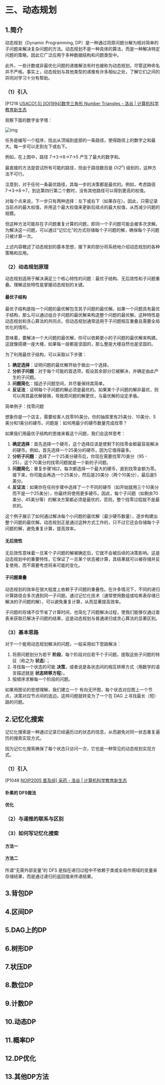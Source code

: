 # 三、动态规划

## 1.简介

动态规划（Dynamic Programming, DP）是一种通过将原问题分解为相对简单的子问题来解决复杂问题的方法。动态规划不是一种具体的算法，而是一种解决特定问题的策略，因此它广泛应用于多种数据结构和问题类型中。

此外，一些计数或非最优化问题的递推解法有时也被称为动态规划，尽管这种命名并不严格。事实上，动态规划与其他类型的递推有许多相似之处，了解它们之间的异同对学习十分有帮助。

### （1）引入

[P1216 [USACO1.5\] [IOI1994]数字三角形 Number Triangles - 洛谷 | 计算机科学教育新生态](https://www.luogu.com.cn/problem/P1216)

观察下面的数字金字塔：

![img](https://cdn.luogu.com.cn/upload/image_hosting/95pzs0ne.png)

任务是编写一个程序，找出从顶端到底部的一条路径，使得路径上的数字之和最大。每一步可以走到左下或右下。

例如，在上图中，路径 7→3→8→7→5 产生了最大的数字和。

最直接的方法是尝试所有可能的路径，但由于路径数目是 $O(2^n)$ 级别的，这种方法不可行。

注意到，对于任何一条最优路径，其每一步的决策都是最优的。例如，考虑路径 7→3→8→7，到达第四行第二个数时，没有其他路径可以得到更高的权值。

对每个点来说，下一步只有两种选择：左下或右下（如果存在）。因此，只需记录当前点的最大权值，并用这个最大权值来更新后续点的最大权值，从而减少问题的规模。

但这种方法可能存在子问题重复计算的问题，即同一个子问题可能会被多次求解。为解决这一问题，可以通过“记忆化”的方式存储每个子问题的解，确保每个子问题只被计算一次。

上述内容概述了动态规划的基本思想，接下来的部分将系统地介绍动态规划的各种策略和应用。

### （2）动态规划原理

动态规划适用于解决满足三个核心特性的问题：最优子结构、无后效性和子问题重叠。理解这些特性是掌握动态规划的关键。

#### 最优子结构

最优子结构是指一个问题的最优解包含其子问题的最优解。如果一个问题具有最优子结构，那么可以通过组合子问题的最优解来构造整个问题的最优解。这种特性是动态规划和贪心算法的共同点，但动态规划通常适用于子问题相互重叠且需要全局优化的情形。

意味着，要解决一个大问题的最优解，你可以依赖更小的子问题的最优解来构建。这就像搭建一座大楼，如果每一层都是坚固的，那么整座大楼自然也是坚固的。

为了利用最优子结构，可以采取以下步骤：

1. **确定选择**：证明问题的最优解开始于做出一个选择。
2. **分析子问题**：对于每个可能的首选项，假设其余部分已被解决，并确定由此产生的子问题。
3. **问题简化**：描述子问题空间，并尽量保持其简单。
4. **反证法**：证明每个子问题的解必须是最优的。如果某个子问题的解非最优，则可以用其最优解替换，导致原问题的解更优，与最优解的设定矛盾。

简单例子：找零问题

想象你是一个店主，需要给客人找零95美分。你的抽屉里有25美分、10美分、5美分和1美分的硬币。问题是：如何用最少的硬币数量完成找零？

如果我们用最优子结构的思维来看这个问题，我们会这样思考：

1. **确定选择**：首先选择一个硬币，这个选择应该是使剩下的找零金额最容易解决的硬币。例如，首先选择一个25美分的硬币，因为它值得最多。
2. **分析子问题**：选择了一个25美分硬币后，你现在需要找零70美分（95 - 25）。这个70美分的找零问题就是一个新的子问题。
3. **问题简化**：重复步骤1和2，每次都选择一个最大的硬币，直到找零金额为零。接下来，你可能会再选一个25美分，然后是20美分（两个10美分），最后是5美分。
4. **反证法**：如果你在任何步骤中选择了一个不同的硬币（如开始就用三个10美分而不是一个25美分），你最终将使用更多硬币。因此，每个子问题（如剩余70美分、45美分等）的解决方案都必须是最优的，否则，整个找零过程就不是最优的。

这个例子展示了如何通过解决每个小问题的最优解（最少硬币数量），逐步构建出整个问题的最优解。动态规划正是通过这种方式工作的，只不过它还会存储每个子问题的解，避免重复计算，提高效率。

#### 无后效性

无后效性意味着一旦某个子问题的解被确定后，它就不会被后续的决策影响。这是动态规划中的重要特性，它保证了一旦某个状态被计算，其结果就可以被存储并反复使用，而不需要考虑将来可能的变化。

#### 子问题重叠

动态规划的效率在很大程度上依赖于子问题的重叠性。在许多情况下，不同的递归计算路径会多次遇到同一子问题。通过记忆化技术（通常使用数组或哈希表存储已解决的子问题的解），可以避免重复计算，从而显著提高效率。

子问题的存储不仅节省了计算时间，也简化了问题解决过程，使我们能够仅通过查表来获取已解决子问题的结果，这是动态规划与普通递归或贪心算法的显著区别。

### （3）基本思路

对于一个能用动态规划解决的问题，一般采用如下思路解决：

1. 将原问题划分为若干 **阶段**，每个阶段对应若干个子问题，提取这些子问题的特征（称之为 **状态**）；
2. 寻找每一个状态的可能 **决策**，或者说是各状态间的相互转移方式（用数学的语言描述就是 **状态转移方程**）。
3. 按顺序求解每一个阶段的问题。

如果用图论的思想理解，我们建立一个 有向无环图，每个状态对应图上一个节点，决策对应节点间的连边。这样问题就转变为了一个在 DAG 上寻找最长（短）路的问题。

## 2.记忆化搜索

记忆化搜索是一种通过记录已经遍历过的状态的信息，从而避免对同一状态重复遍历的搜索实现方式。

因为记忆化搜索确保了每个状态只访问一次，它也是一种常见的动态规划实现方式。

### （1）引入

[P1048 [NOIP2005 普及组\] 采药 - 洛谷 | 计算机科学教育新生态](https://www.luogu.com.cn/problem/P1048)

#### 朴素的 DFS做法

#### 优化

### （2）与递推的联系与区别

### （3）如何写记忆化搜索

#### 方法一

#### 方法二

所谓“无需外部变量”的 DFS 是指在递归过程中不依赖于类或全局作用域的变量来存储结果，而是通过递归的返回值来传递结果。

## 3.背包DP

## 4.区间DP

## 5.DAG上的DP

## 6.树形DP

## 7.状压DP

## 8.数位DP

## 9.计数DP

## 10.动态DP

## 11.概率DP

## 12.DP优化

## 13.其他DP方法